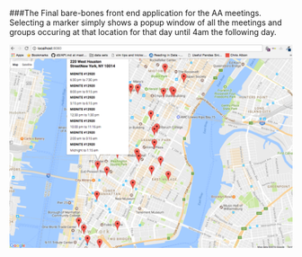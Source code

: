 ###The Final bare-bones front end application for the AA meetings. 
Selecting a marker simply shows a popup window of all the meetings and groups occuring at that location
for that day until 4am the following day.

![alt text](Final_1_screenshot.png "google maps")
